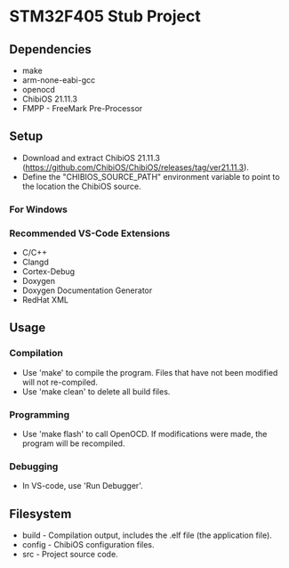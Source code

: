 # STM32F405 Stub Project
## Dependencies
- make
- arm-none-eabi-gcc
- openocd
- ChibiOS 21.11.3
- FMPP - FreeMark Pre-Processor

## Setup
- Download and extract ChibiOS 21.11.3 (https://github.com/ChibiOS/ChibiOS/releases/tag/ver21.11.3).
- Define the "CHIBIOS_SOURCE_PATH" environment variable to point to the location the ChibiOS source.

### For Windows


### Recommended VS-Code Extensions
- C/C++
- Clangd
- Cortex-Debug
- Doxygen
- Doxygen Documentation Generator
- RedHat XML

## Usage
### Compilation
- Use 'make' to compile the program. Files that have not been modified will not re-compiled.
- Use 'make clean' to delete all build files.

### Programming
- Use 'make flash' to call OpenOCD. If modifications were made, the program will be recompiled.

### Debugging
- In VS-code, use 'Run Debugger'.

## Filesystem
- build - Compilation output, includes the .elf file (the application file).
- config - ChibiOS configuration files.
- src - Project source code.
